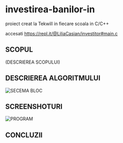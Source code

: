 # investirea-banilor-in
proiect creat la Tekwill in fiecare scoala in C/C++

accesati https://repl.it/@LiliaCasian/investitor#main.c

## SCOPUL
(DESCRIEREA SCOPULUI)



## DESCRIEREA ALGORITMULUI
![SECEMA BLOC](https://user-images.githubusercontent.com/75851835/103301492-37217500-4a0a-11eb-8036-5dcc129f0a71.jpg)



## SCREENSHOTURI
![PROGRAM](https://user-images.githubusercontent.com/75851835/103301158-65eb1b80-4a09-11eb-8d6c-f36691fba53b.JPG)


## CONCLUZII

